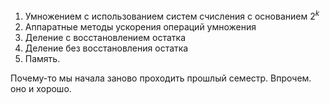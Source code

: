 1) Умножением с использованием систем счисления с основанием $2^k$
2) Аппаратные методы ускорения операций умножения
3) Деление с восстановлением остатка
4) Деление без восстановления остатка
5) Память.


Почему-то мы начала заново проходить прошлый семестр. Впрочем. оно и хорошо.